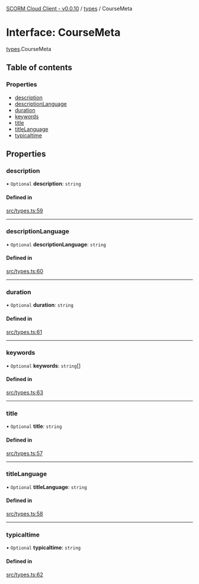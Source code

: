 [SCORM Cloud Client - v0.0.10](../README.md) / [types](../modules/types.md) / CourseMeta

# Interface: CourseMeta

[types](../modules/types.md).CourseMeta

## Table of contents

### Properties

- [description](types.CourseMeta.md#description)
- [descriptionLanguage](types.CourseMeta.md#descriptionlanguage)
- [duration](types.CourseMeta.md#duration)
- [keywords](types.CourseMeta.md#keywords)
- [title](types.CourseMeta.md#title)
- [titleLanguage](types.CourseMeta.md#titlelanguage)
- [typicaltime](types.CourseMeta.md#typicaltime)

## Properties

### description

• `Optional` **description**: `string`

#### Defined in

[src/types.ts:59](https://github.com/distributhor/scormcloud-client/blob/e172d5e/src/types.ts#L59)

___

### descriptionLanguage

• `Optional` **descriptionLanguage**: `string`

#### Defined in

[src/types.ts:60](https://github.com/distributhor/scormcloud-client/blob/e172d5e/src/types.ts#L60)

___

### duration

• `Optional` **duration**: `string`

#### Defined in

[src/types.ts:61](https://github.com/distributhor/scormcloud-client/blob/e172d5e/src/types.ts#L61)

___

### keywords

• `Optional` **keywords**: `string`[]

#### Defined in

[src/types.ts:63](https://github.com/distributhor/scormcloud-client/blob/e172d5e/src/types.ts#L63)

___

### title

• `Optional` **title**: `string`

#### Defined in

[src/types.ts:57](https://github.com/distributhor/scormcloud-client/blob/e172d5e/src/types.ts#L57)

___

### titleLanguage

• `Optional` **titleLanguage**: `string`

#### Defined in

[src/types.ts:58](https://github.com/distributhor/scormcloud-client/blob/e172d5e/src/types.ts#L58)

___

### typicaltime

• `Optional` **typicaltime**: `string`

#### Defined in

[src/types.ts:62](https://github.com/distributhor/scormcloud-client/blob/e172d5e/src/types.ts#L62)
